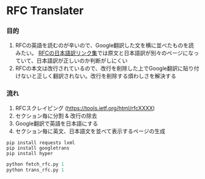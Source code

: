 
# RFC Translater

### 目的
1. RFCの英語を読むのが辛いので、Google翻訳した文を横に並べたものを読みたい。
[RFCの日本語訳リンク集](https://www.nic.ad.jp/ja/tech/rfc-jp-links.html)では原文と日本語訳が別々のページになっていて、日本語訳が正しいのか判断がしにくい
2. RFCの本文は改行されているので、改行を削除した上でGoogle翻訳に貼り付けないと正しく翻訳されない。改行を削除する煩わしさを解決する

### 流れ
1. RFCスクレイピング (https://tools.ietf.org/html/rfcXXXX)
2. セクション毎に分割 & 改行の除去
3. Google翻訳で英語を日本語にする
4. セクション毎に英文、日本語文を並べて表示するページの生成

```
pip install requests lxml
pip install googletrans
pip install hyper
```


```python
python fetch_rfc.py 1
python trans_rfc.py 1
```
